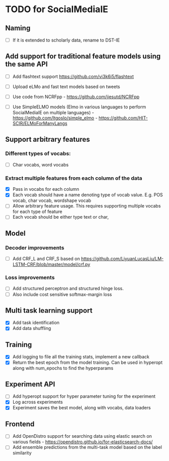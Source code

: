 # TODO for SocialMediaIE

## Naming
  * [ ] If it is extended to scholarly data, rename to DST-IE
  
## Add support for traditional feature models using the same API
 * [ ] Add flashtext support https://github.com/vi3k6i5/flashtext
 * [ ] Upload eLMo and fast text models based on tweets
 * [ ] Use code from NCRFpp - https://github.com/jiesutd/NCRFpp
 * [ ] Use SimpleELMO models (Elmo in various languages to perform SocialMediaIE on multiple languages) - https://github.com/ltgoslo/simple_elmo - https://github.com/HIT-SCIR/ELMoForManyLangs
 

## Support arbitrary features

### Different types of vocabs:
  * [ ] Char vocabs, word vocabs

### Extract multiple features from each column of the data
  * [x] Pass in vocabs for each column
  * [x] Each vocab should have a name denoting type of vocab value. E.g. POS vocab, char vocab, wordshape vocab
  * [ ] Allow arbitrary feature usage. This requires supporting multiple vocabs for each type of feature
  * [ ] Each vocab should be either type text or char, 

## Model

### Decoder improvements
  * [ ] Add CRF_L and CRF_S based on https://github.com/LiyuanLucasLiu/LM-LSTM-CRF/blob/master/model/crf.py

### Loss improvements
  * [ ] Add structured perceptron and structured hinge loss. 
  * [ ] Also include cost sensitive softmax-margin loss

## Multi task learning support
  * [x] Add task identification
  * [x] Add data shuffling

## Training
  * [x] Add logging to file all the training stats, implement a new callback
  * [x] Return the best epoch from the model training. Can be used in hyperopt along with num_epochs to find the hyperparams

## Experiment API
  * [ ] Add hyperopt support for hyper parameter tuning for the experiment
  * [x] Log across experiments
  * [x] Experiment saves the best model, along with vocabs, data loaders

## Frontend

* [ ] Add OpenDistro support for searching data using elastic search on various fields - https://opendistro.github.io/for-elasticsearch-docs/
* [ ] Add ensemble predictions from the multi-task model based on the label similarity
